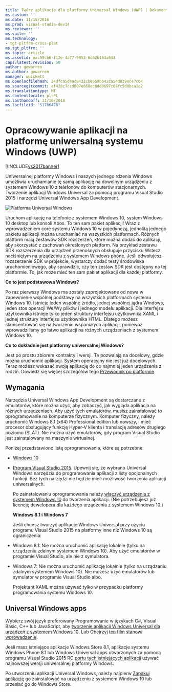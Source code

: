 ```yaml
---
title: Twórz aplikacje dla platformy Universal Windows (UWP) | Dokumentacja firmy Microsoft
ms.custom: ''
ms.date: 11/15/2016
ms.prod: visual-studio-dev14
ms.reviewer: ''
ms.suite: ''
ms.technology:
- tgt-pltfrm-cross-plat
ms.tgt_pltfrm: ''
ms.topic: article
ms.assetid: eac59cb6-f12e-4a77-9953-6d62b164a643
caps.latest.revision: 50
author: gewarren
ms.author: gewarren
manager: wpickett
ms.openlocfilehash: 24dfca5d4ac8432cbe659bb42ca54d0398c47c04
ms.sourcegitcommit: af428c7ccd007e668ec0dd8697c88fc5d8bca1e2
ms.translationtype: MT
ms.contentlocale: pl-PL
ms.lasthandoff: 11/16/2018
ms.locfileid: "51766478"
---
```

# <a name="develop-apps-for-the-universal-windows-platform-uwp"></a>Opracowywanie aplikacji na platformę uniwersalną systemu Windows (UWP)
[!INCLUDE[vs2017banner](../includes/vs2017banner.md)]

  
Uniwersalnej platformy Windows i naszych jednego rdzenia Windows umożliwia uruchamianie tę samą aplikację na dowolnym urządzeniu z systemem Windows 10 z telefonów do komputerów stacjonarnych. Tworzenie aplikacji Windows Universal za pomocą programu Visual Studio 2015 i narzędzi Universal Windows App Development.  
  
 ![Platforma Universal Windows](../cross-platform/media/uwp-coreextensions.png "UWP_CoreExtensions")  
  
 Uruchom aplikację na telefonie z systemem Windows 10, system Windows 10 desktop lub konsoli Xbox. To ten sam pakiet aplikacji! Wraz z wprowadzeniem core systemu Windows 10 w pojedynczą, jednolitą jednego pakietu aplikacji można uruchamiać na wszystkich platformach. Różnych platform mają zestawów SDK rozszerzeń, które można dodać do aplikacji, aby skorzystać z zachowań określonych platform. Na przykład zestawu SDK rozszerzenia dla urządzeń przenośnych obsługuje przycisku Wstecz naciśniętym na urządzeniu z systemem Windows phone. Jeśli odwołujesz rozszerzenie SDK w projekcie, wystarczy dodać testy środowiska uruchomieniowego, aby sprawdzić, czy ten zestaw SDK jest dostępny na tej platformie. To, jak może mieć ten sam pakiet aplikacji dla każdej platformy.  
  
 **Co to jest podstawowa Windows?**  
  
 Po raz pierwszy Windows ma zostały zaprojektowane od nowa w zapewnienie wspólnej podstawy na wszystkich platformach systemu Windows 10. Istnieje jeden wspólne źródło, jednej wspólnej jądra Windows, jeden stos operacji We/Wy plików i jednego modelu aplikacji. Dla interfejsu użytkownika istnieje tylko jeden struktury interfejsu użytkownika XAML i jednej struktury interfejsu użytkownika HTML. Dlatego możesz skoncentrować się na tworzeniu wspaniałych aplikacji, ponieważ wprowadziliśmy go łatwo aplikacji na różnych urządzeniach z systemem Windows 10.  
  
 **Co to dokładnie jest platformy uniwersalnej Windows?**  
  
 Jest po prostu zbiorem kontrakty i wersji. Te pozwalają na docelowy, gdzie można uruchomić aplikacji. System operacyjny nie jest już docelowych. Teraz możesz wskazać swoją aplikację do co najmniej jeden urządzenia z rodzin. Dowiedz się więcej szczegółów tego [Przewodnik po platformie](http://msdn.microsoft.com/library/windows/apps/dn894631.aspx).  
  
## <a name="requirements"></a>Wymagania  
 Narzędzia Universal Windows App Development są dostarczane z emulatorów, które można użyć, aby zobaczyć, jak wygląda aplikacja na różnych urządzeniach. Aby użyć tych emulatorów, musisz zainstalować to oprogramowanie na komputerze fizycznym. Komputer fizyczny, należy uruchomić Windows 8.1 (x64) Professional edition lub nowszy, i mieć procesor obsługujący funkcję Hyper-V klienta i translację adresów drugiego poziomu (SLAT). Nie można użyć emulatorów, gdy program Visual Studio jest zainstalowany na maszynie wirtualnej.  
  
 Poniżej przedstawiono listę oprogramowania, które są potrzebne:  
  
- [Windows 10](http://windows.microsoft.com/windows/downloads)  
  
- [Program Visual Studio 2015](http://go.microsoft.com/fwlink/p/?LinkId=526725). Upewnij się, że wybrano Universal Windows narzędzia do programowania aplikacji z listy opcjonalnych funkcji. Bez tych narzędzi nie będzie mieć możliwość tworzenia aplikacji uniwersalnych.  
  
  Po zainstalowaniu oprogramowania należy [włączyć urządzenia z systemem Windows 10](https://msdn.microsoft.com/library/windows/apps/xaml/dn706236.aspx) do tworzenia aplikacji. (Nie potrzebujesz już licencję dewelopera dla każdego urządzenia z systemem Windows 10.)  
  
  **Windows 8.1 i Windows 7**  
  
  Jeśli chcesz tworzyć aplikacje Windows Universal przy użyciu programu Visual Studio 2015 na platformy inne niż Windows 10 są ograniczenia:  
  
- Windows 8.1: Nie można uruchomić aplikację lokalnie (tylko na urządzeniu zdalnym systemem Windows 10). Aby użyć emulatorów w programie Visual Studio, ale nie z symulatora.  
  
- Windows 7: Nie można uruchomić aplikację lokalnie (tylko na urządzeniu zdalnym systemem Windows 10). Nie możesz użyć emulatorów lub symulator w programie Visual Studio albo.  
  
  Projektant XAML można używać tylko w przypadku platformy programowania systemu Windows 10.  
  
## <a name="universal-windows-apps"></a>Universal Windows apps  
 Wybierz swój język preferowany Programowanie w językach C#, Visual Basic, C++ lub JavaScript, aby [tworzenie aplikacji Windows Universal dla urządzeń z systemem Windows 10](http://msdn.microsoft.com/library/windows/apps/xaml/dn609832.aspx#target_win10). Lub Obejrzyj [ten film stanowi wprowadzenie](http://channel9.msdn.com/Series/ConnectOn-Demand/229).  
  
 Jeśli masz istniejące aplikacje Windows Store 8.1, aplikacje systemu Windows Phone 8.1 lub Windows Universal apps utworzonych za pomocą programu Visual Studio 2015 RC [portu tych istniejących aplikacji](http://msdn.microsoft.com/library/windows/apps/xaml/mt238321.aspx) używać najnowszej wersji uniwersalnej platformy Windows.  
  
 Po utworzeniu aplikacji Universal Windows, należy najpierw [Zapakuj aplikację](https://msdn.microsoft.com/library/windows/apps/hh454036.aspx) go zainstalować na urządzeniu z systemem Windows 10 lub przesłać go do Windows Store.

